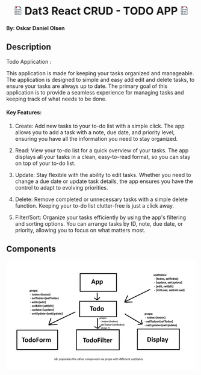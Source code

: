 <div align="center">
    <h1><img src="src/img/todo.png" alt="drawing" width="22"/>
    Dat3 React CRUD - TODO APP 
    <img src="src/img/todo.png" alt="drawing" width="22"/>
    </h1>
</div>

#### By: Oskar Daniel Olsen

## Description

Todo Application :

This application is made for keeping your tasks organized and manageable. The application is designed to simple and easy add edit and delete tasks, to ensure your tasks are always up to date.
The primary goal of this application is to provide a seamless experience for managing tasks and keeping track of what needs to be done.

#### Key Features:

1. Create: Add new tasks to your to-do list with a simple click. The app allows you to add a task with a note, due date, and priority level, ensuring you have all the information you need to stay organized.

2. Read: View your to-do list for a quick overview of your tasks. The app displays all your tasks in a clean, easy-to-read format, so you can stay on top of your to-do list.

3. Update: Stay flexible with the ability to edit tasks. Whether you need to change a due date or update task details, the app ensures you have the control to adapt to evolving priorities.

4. Delete: Remove completed or unnecessary tasks with a simple delete function. Keeping your to-do list clutter-free is just a click away.

5. Filter/Sort: Organize your tasks efficiently by using the app's filtering and sorting options. You can arrange tasks by ID, note, due date, or priority, allowing you to focus on what matters most.

## Components

![Components](src/img/components.png)
